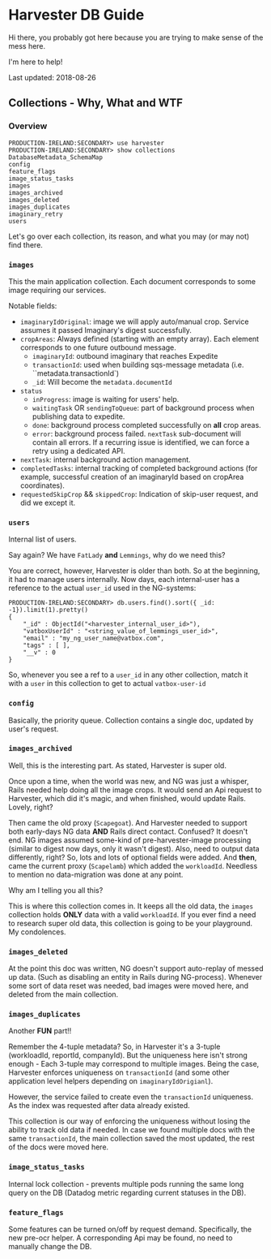 # Harvester DB Guide

Hi there, you probably got here because you are trying to make sense of the mess here. 

I'm here to help!

Last updated: 2018-08-26

## Collections - Why, What and WTF

### Overview
~~~
PRODUCTION-IRELAND:SECONDARY> use harvester
PRODUCTION-IRELAND:SECONDARY> show collections
DatabaseMetadata_SchemaMap
config
feature_flags
image_status_tasks
images
images_archived
images_deleted
images_duplicates
imaginary_retry
users
~~~
Let's go over each collection, its reason, and what you may (or may not) find there.

### ``images``
This the main application collection. 
Each document corresponds to some image requiring our services.

Notable fields:

* ``imaginaryIdOriginal``: image we will apply auto/manual crop. Service assumes it passed Imaginary's digest successfully.
* ``cropAreas``: Always defined (starting with an empty array). Each element corresponds to one future outbound message. 
	* ``imaginaryId``: outbound imaginary that reaches Expedite
	* ``transactionId``: used when building sqs-message metadata (i.e. ``metadata.transactionId`)
	* ``_id``: Will become the ``metadata.documentId`` 
* ``status``
	* `inProgress`: image is waiting for users' help.
	* `waitingTask` OR `sendingToQueue`: part of background process when publishing data to expedite.
	* `done`: background process completed successfully on **all** crop areas.
	* `error`: background process failed. `nextTask` sub-document will contain all errors. If a recurring issue is identified, we can force a retry using a dedicated API.
* ``nextTask``: internal background action management.
* ``completedTasks``: internal tracking of completed background actions (for example, successful creation of an imaginaryId based on cropArea coordinates).
* ``requestedSkipCrop`` && ``skippedCrop``: Indication of skip-user request, and did we except it.

### ``users``
Internal list of users. 

Say again? We have ``FatLady`` **and** ``Lemmings``, why do we need this?

You are correct, however, Harvester is older than both. So at the beginning, it had to manage users internally. Now days, each internal-user has a reference to the actual ``user_id`` used in the NG-systems:

~~~
PRODUCTION-IRELAND:SECONDARY> db.users.find().sort({ _id: -1}).limit(1).pretty()
{
	"_id" : ObjectId("<harvester_internal_user_id>"),
	"vatboxUserId" : "<string_value_of_lemmings_user_id>",
	"email" : "my_ng_user_name@vatbox.com",
	"tags" : [ ],
	"__v" : 0
}
~~~

So, whenever you see a ref to a ``user_id`` in any other collection, match it with a ``user`` in this collection to get to actual ``vatbox-user-id``

### ``config``
Basically, the priority queue.
Collection contains a single doc, updated by user's request.

### ``images_archived``
Well, this is the interesting part. As stated, Harvester is super old. 

Once upon a time, when the world was new, and NG was just a whisper, Rails needed help doing all the image crops. It would send an Api request to Harvester, which did it's magic, and when finished, would update Rails. Lovely, right?

Then came the old proxy (``Scapegoat``). And Harvester needed to support both early-days NG data **AND** Rails direct contact. Confused? It doesn't end. NG images assumed some-kind of pre-harvester-image processing (similar to digest now days, only it wasn't digest). Also, need to output data differently, right? So, lots and lots of optional fields were added. And **then**, came the current proxy (``Scapelamb``) which added the ``workloadId``. Needless to mention no data-migration was done at any point.

Why am I telling you all this?

This is where this collection comes in. It keeps all the old data, the ``images`` collection holds **ONLY** data with a valid `workloadId`. If you ever find a need to research super old data, this collection is going to be your playground. My condolences.

### ``images_deleted``
At the point this doc was written, NG doesn't support auto-replay of messed up data. (Such as disabling an entity in Rails during NG-process).
Whenever some sort of data reset was needed, bad images were moved here, and deleted from the main collection.

### ``images_duplicates``
Another **FUN** part!!

Remember the 4-tuple metadata? So, in Harvester it's a 3-tuple (workloadId, reportId, companyId). But the uniqueness here isn't strong enough - Each 3-tuple may correspond to multiple images. Being the case, Harvester enforces uniqueness on `transactionId` (and some other application level helpers depending on `imaginaryIdOrigianl`). 

However, the service failed to create even the `transactionId` uniqueness. As the index was requested after data already existed. 

This collection is our way of enforcing the uniqueness without losing the ability to track old data if needed. In case we found multiple docs with the same `transactionId`, the main collection saved the most updated, the rest of the docs were moved here.

### ``image_status_tasks``
Internal lock collection - prevents multiple pods running the same long query on the DB (Datadog metric regarding current statuses in the DB).

### ``feature_flags``
Some features can be turned on/off by request demand. Specifically, the new pre-ocr helper. A corresponding Api may be found, no need to manually change the DB.
